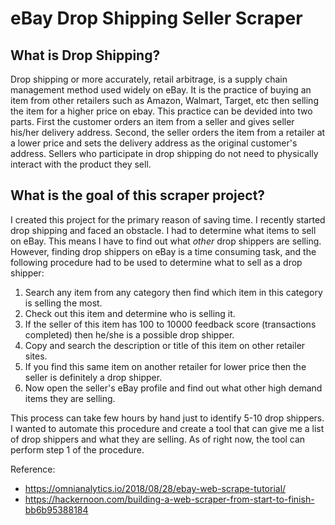 # eBay Drop Shipping Seller Scraper

## What is Drop Shipping?
Drop shipping or more accurately, retail arbitrage, is a supply chain management method used widely on eBay. It is the practice of buying an item from other retailers such as Amazon, Walmart, Target, etc then selling the item for a higher price on ebay. This practice can be devided into two parts. First the customer orders an item from a seller and gives seller his/her delivery address. Second, the seller orders the item from a retailer at a lower price and sets the delivery address as the original customer's address. Sellers who participate in drop shipping do not need to physically interact with the product they sell. 

## What is the goal of this scraper project?
I created this project for the primary reason of saving time. I recently started drop shipping and faced an obstacle. I had to determine what items to sell on eBay. This means I have to find out what *other* drop shippers are selling. However, finding drop shippers on eBay is a time consuming task, and the following procedure had to be used to determine what to sell as a drop shipper:

1. Search any item from any category then find which item in this category is selling the most. 
2. Check out this item and determine who is selling it. 
3. If the seller of this item has 100 to 10000 feedback score (transactions completed) then he/she is a possible drop shipper. 
4. Copy and search the description or title of this item on other retailer sites.
5. If you find this same item on another retailer for lower price then the seller is definitely a drop shipper. 
6. Now open the seller's eBay profile and find out what other high demand items they are selling.

This process can take few hours by hand just to identify 5-10 drop shippers. I wanted to automate this procedure and create a tool that can give me a list of drop shippers and what they are selling. As of right now, the tool can perform step 1 of the procedure.


Reference: 
- https://omnianalytics.io/2018/08/28/ebay-web-scrape-tutorial/
- https://hackernoon.com/building-a-web-scraper-from-start-to-finish-bb6b95388184
